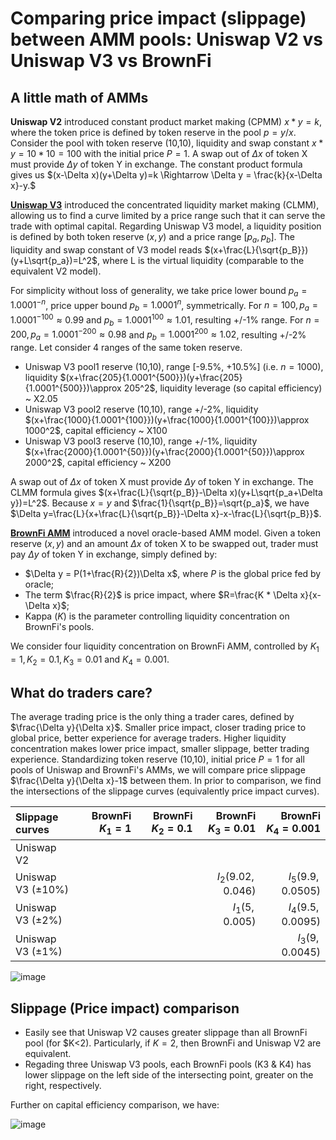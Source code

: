 # Comparing price impact (slippage) between AMM pools: Uniswap V2 vs Uniswap V3 vs BrownFi  

## A little math of AMMs
**Uniswap V2** introduced constant product market making (CPMM) $x * y=k$, where the token price is defined by token reserve in the pool $p=y/x$. Consider the pool with token reserve (10,10), liquidity and swap constant $x* y=10* 10=100$ with the initial price $P= 1$. A swap out of $\Delta x$ of token X must provide $\Delta y$ of token Y in exchange. The constant product formula gives us $(x-\Delta x)(y+\Delta y)=k \Rightarrow \Delta y = \frac{k}{x-\Delta x}-y.$ 

[**Uniswap V3**](https://uniswap.org/whitepaper-v3.pdf) introduced the concentrated liquidity market making (CLMM), allowing us to find a curve limited by a price range such that it can serve the trade with optimal capital. Regarding Uniswap V3 model, a liquidity position is defined by both token reserve $(x, y)$ and a price range $[p_a, p_b]$. The liquidity and swap constant of V3 model reads $(x+\frac{L}{\sqrt{p_B}})(y+L\sqrt{p_a})=L^2$, where L is the virtual liquidity (comparable to the equivalent V2 model).   

For simplicity without loss of generality, we take price lower bound $p_a = 1.0001^{-n}$, price upper bound $p_b = 1.0001^n$, symmetrically. For $n=100, p_a= 1.0001^{-100} \approx 0.99$ and $p_b=1.0001^{100} \approx 1.01$, resulting +/-1% range. For $n=200, p_a= 1.0001^{-200} \approx 0.98$ and $p_b = 1.0001^{200} \approx 1.02$, resulting +/-2% range. Let consider 4 ranges of the same token reserve.     

- Uniswap V3 pool1 reserve (10,10), range [-9.5%, +10.5%] (i.e. $n=1000$), liquidity $(x+\frac{205}{1.0001^{500}})(y+\frac{205}{1.0001^{500}})\approx 205^2$, liquidity leverage (so capital efficiency) ~ X2.05
- Uniswap V3 pool2 reserve (10,10), range +/-2%, liquidity $(x+\frac{1000}{1.0001^{100}})(y+\frac{1000}{1.0001^{100}})\approx 1000^2$, capital efficiency ~ X100
- Uniswap V3 pool3 reserve (10,10), range +/-1%, liquidity $(x+\frac{2000}{1.0001^{50}})(y+\frac{2000}{1.0001^{50}})\approx 2000^2$, capital efficiency ~ X200

A swap out of $\Delta x$ of token X must provide $\Delta y$ of token Y in exchange. The CLMM  formula gives $(x+\frac{L}{\sqrt{p_B}}-\Delta x)(y+L\sqrt{p_a+\Delta y})=L^2$. Because $x=y$ and $\frac{1}{\sqrt{p_B}}=\sqrt{p_a}$, we have $\Delta y=\frac{L}{x+\frac{L}{\sqrt{p_B}}-\Delta x}-x-\frac{L}{\sqrt{p_B}}$.  

[**BrownFi AMM**](https://mirror.xyz/0x64f4Fbd29b0AE2C8e18E7940CF823df5CB639bBa/5lSUhDUCCSZTxznxfkClDvLkwE3wr_swFCH_mT9fXLI) introduced a novel oracle-based AMM model. Given a token reserve $(x, y)$ and an amount $\Delta x$ of token X to be swapped out, trader must pay $\Delta y$ of token Y in exchange, simply defined by:

 - $\Delta y = P(1+\frac{R}{2})\Delta x$, where $P$ is the global price fed by oracle;
 - The term $\frac{R}{2}$ is price impact, where $R=\frac{K * \Delta x}{x-\Delta x}$;
 - Kappa ($K$) is the parameter controlling liquidity concentration on BrownFi's pools.

We consider four liquidity concentration on BrownFi AMM, controlled by $K_1=1, K_2=0.1, K_3=0.01$ and $K_4=0.001$. 

## What do traders care? 
The average trading price is the only thing a trader cares, defined by $\frac{\Delta y}{\Delta x}$. Smaller price impact, closer trading price to global price, better experience for average traders. Higher liquidity concentration makes lower price impact, smaller slippage, better trading experience. Standardizing token reserve (10,10), initial price $P=1$ for all pools of Uniswap and BrownFi's AMMs, we will compare price slippage $\frac{\Delta y}{\Delta x}-1$ between them. In prior to comparison, we find the intersections of the slippage curves (equivalently price impact curves).  

| Slippage curves               | BrownFi $K_1=1$   | BrownFi $K_2=0.1$ | BrownFi $K_3=0.01$  | BrownFi $K_4=0.001$ |
| :----------------             | ------:         | ----:            | ----:             |----:     |
| Uniswap V2                    |                 |                  |                   |  |
| Uniswap V3 ($\pm10$%)         |                 |                  |$I_2(9.02, 0.046)$  | $I_5(9.9, 0.0505)$  |
| Uniswap V3 ($\pm2$%)          |                 |                  | $I_1(5, 0.005)$   | $I_4(9.5, 0.0095)$  |
| Uniswap V3 ($\pm1$%)          |                 |                  |                   |$I_3(9, 0.0045)$  |

![image](https://github.com/user-attachments/assets/c030d4bc-d486-430b-be11-b424a96bc544)

## Slippage (Price impact) comparison
- Easily see that Uniswap V2 causes greater slippage than all BrownFi pool (for $K<2). Particularly, if $K=2$, then BrownFi and Uniswap V2 are equivalent.
- Regading three Uniswap V3 pools, each BrownFi pools (K3 & K4) has lower slippage on the left side of the intersecting point, greater on the right, respectively.

Further on capital efficiency comparison, we have:

![image](https://github.com/user-attachments/assets/e2e4f23f-1449-4202-9c8e-a8cf4e8d511e)
